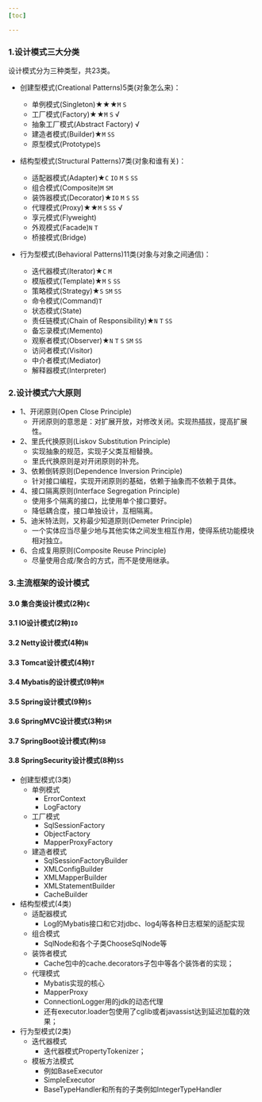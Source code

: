 ```yaml
---
[toc]

---
```


### 1.设计模式三大分类
设计模式分为三种类型，共23类。
* 创建型模式(Creational Patterns)5类(对象怎么来)：
  * 单例模式(Singleton)★★★`M` `S`
  * 工厂模式(Factory)★★`M` `S`    √
  * 抽象工厂模式(Abstract Factory)  √
  * 建造者模式(Builder)★`M` `SS`
  * 原型模式(Prototype)`S`

* 结构型模式(Structural Patterns)7类(对象和谁有关)：
  * 适配器模式(Adapter)★`C` `IO` `M` `S` `SS`
  * 组合模式(Composite)`M` `SM`
  * 装饰器模式(Decorator)★`IO` `M` `S` `SS`
  * 代理模式(Proxy)★★`M` `S` `SS`  √
  * 享元模式(Flyweight)
  * 外观模式(Facade)`N` `T`
  * 桥接模式(Bridge)

* 行为型模式(Behavioral Patterns)11类(对象与对象之间通信)：
  * 迭代器模式(Iterator)★`C` `M`
  * 模版模式(Template)★`M` `S` `SS`
  * 策略模式(Strategy)★`S` `SM` `SS`
  * 命令模式(Command)`T`
  * 状态模式(State)
  * 责任链模式(Chain of Responsibility)★`N` `T` `SS`
  * 备忘录模式(Memento)
  * 观察者模式(Observer)★`N` `T` `S` `SM` `SS`
  * 访问者模式(Visitor)
  * 中介者模式(Mediator)
  * 解释器模式(Interpreter)

### 2.设计模式六大原则
* 1、开闭原则(Open Close Principle) 
  * 开闭原则的意思是：对扩展开放，对修改关闭。实现热插拔，提高扩展性。
* 2、里氏代换原则(Liskov Substitution Principle)
  * 实现抽象的规范，实现子父类互相替换。
  * 里氏代换原则是对开闭原则的补充。
* 3、依赖倒转原则(Dependence Inversion Principle)
  * 针对接口编程，实现开闭原则的基础，依赖于抽象而不依赖于具体。 
* 4、接口隔离原则(Interface Segregation Principle)
  * 使用多个隔离的接口，比使用单个接口要好。 
  * 降低耦合度，接口单独设计，互相隔离。
* 5、迪米特法则，又称最少知道原则(Demeter Principle)
  * 一个实体应当尽量少地与其他实体之间发生相互作用，使得系统功能模块相对独立。
* 6、合成复用原则(Composite Reuse Principle)
  * 尽量使用合成/聚合的方式，而不是使用继承。

### 3.主流框架的设计模式
#### 3.0 集合类设计模式(2种)`C`
#### 3.1 IO设计模式(2种)`IO`
#### 3.2 Netty设计模式(4种)`N`
#### 3.3 Tomcat设计模式(4种)`T`
#### 3.4 Mybatis的设计模式(9种)`M`
#### 3.5 Spring设计模式(9种)`S`
#### 3.6 SpringMVC设计模式(3种)`SM`
#### 3.7 SpringBoot设计模式(种)`SB`
#### 3.8 SpringSecurity设计模式(8种)`SS`


* 创建型模式(3类)
  * 单例模式
    * ErrorContext
    * LogFactory
  * 工厂模式
    * SqlSessionFactory
    * ObjectFactory
    * MapperProxyFactory
  * 建造者模式
    * SqlSessionFactoryBuilder
    * XMLConfigBuilder
    * XMLMapperBuilder
    * XMLStatementBuilder
    * CacheBuilder
* 结构型模式(4类)
  * 适配器模式
    * Log的Mybatis接口和它对jdbc、log4j等各种日志框架的适配实现
  * 组合模式
    * SqlNode和各个子类ChooseSqlNode等
  * 装饰者模式
    * Cache包中的cache.decorators子包中等各个装饰者的实现；
  * 代理模式
    * Mybatis实现的核心
    * MapperProxy
    * ConnectionLogger用的jdk的动态代理
    * 还有executor.loader包使用了cglib或者javassist达到延迟加载的效果；
* 行为型模式(2类)
  * 迭代器模式
    * 迭代器模式PropertyTokenizer；
  * 模板方法模式
    * 例如BaseExecutor
    * SimpleExecutor
    * BaseTypeHandler和所有的子类例如IntegerTypeHandler
